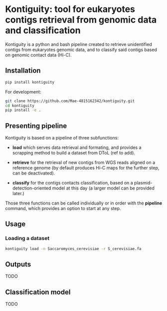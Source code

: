 # Kontiguity: tool for eukaryotes contigs retrieval from genomic data and classification

Kontiguity is a python and bash pipeline created to retrieve unidentified contigs from eukaryotes genomic data, and to classify said contigs based on genomic contact data (Hi-C).

## Installation

```bash
pip install kontiguity
```

For development:

```bash
git clone https://github.com/Mae-4815162342/kontiguity.git
cd kontiguity
pip install -e .
```

## Presenting pipeline

Kontiguity is based on a pipeline of three subfunctions:

- **load** which serves data retrieval and formating, and provides a scrapping method to build a dataset from DToL (ref to add).

- **retrieve** for the retrieval of new contigs from WGS reads aligned on a reference genome (by default produces Hi-C maps for the further step, can be deactivated).

- **classify** for the contigs contacts classification, based on a plasmid-detection-oriented model at this day (a larger model can be provided later.)

Those three functions can be called individually or in order with the **pipeline** command, which provides an option to start at any step.

## Usage

### Loading a dataset

```bash
kontiguity load -n Saccaromyces_cerevisiae -r S_cerevisiae.fa 
```


## Outputs

TODO

## Classification model

TODO